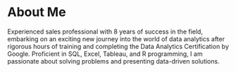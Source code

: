 # About Me
Experienced sales professional with 8 years of success in the field, embarking on an exciting new journey into the world of data analytics after rigorous hours of training and completing the Data Analytics Certification by Google. Proficient in SQL, Excel, Tableau, and R programming, I am passionate about solving problems and presenting data-driven solutions. 


